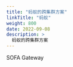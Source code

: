 ```yaml
---
title: "蚂蚁的跨集群方案"
linkTitle: "蚂蚁"
weight: 800
date: 2022-09-08
description: >
  蚂蚁的跨集群方案
---
```




 SOFA Gateway

